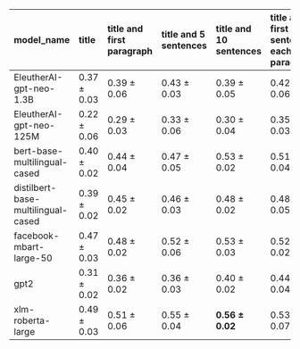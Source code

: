 | model_name                         | title           | title and first paragraph   | title and 5 sentences   | title and 10 sentences   | title and first sentence each paragraph   | raw text            |
|:-----------------------------------|:----------------|:----------------------------|:------------------------|:-------------------------|:------------------------------------------|:--------------------|
| EleutherAI-gpt-neo-1.3B            | 0.37 $\pm$ 0.03 | 0.39 $\pm$ 0.06             | 0.43 $\pm$ 0.03         | 0.39 $\pm$ 0.05          | 0.42 $\pm$ 0.06                           | 0.40 $\pm$ 0.02     |
| EleutherAI-gpt-neo-125M            | 0.22 $\pm$ 0.06 | 0.29 $\pm$ 0.03             | 0.33 $\pm$ 0.06         | 0.30 $\pm$ 0.04          | 0.35 $\pm$ 0.03                           | 0.31 $\pm$ 0.02     |
| bert-base-multilingual-cased       | 0.40 $\pm$ 0.02 | 0.44 $\pm$ 0.04             | 0.47 $\pm$ 0.05         | 0.53 $\pm$ 0.02          | 0.51 $\pm$ 0.04                           | 0.54 $\pm$ 0.01     |
| distilbert-base-multilingual-cased | 0.39 $\pm$ 0.02 | 0.45 $\pm$ 0.02             | 0.46 $\pm$ 0.03         | 0.48 $\pm$ 0.02          | 0.48 $\pm$ 0.05                           | 0.51 $\pm$ 0.04     |
| facebook-mbart-large-50            | 0.47 $\pm$ 0.03 | 0.48 $\pm$ 0.02             | 0.52 $\pm$ 0.06         | 0.53 $\pm$ 0.03          | 0.52 $\pm$ 0.02                           | 0.55 $\pm$ 0.01     |
| gpt2                               | 0.31 $\pm$ 0.02 | 0.36 $\pm$ 0.02             | 0.36 $\pm$ 0.03         | 0.40 $\pm$ 0.02          | 0.44 $\pm$ 0.04                           | 0.46 $\pm$ 0.03     |
| xlm-roberta-large                  | 0.49 $\pm$ 0.03 | 0.51 $\pm$ 0.06             | 0.55 $\pm$ 0.04         | **0.56 $\pm$ 0.02**      | 0.53 $\pm$ 0.07                           | **0.56 $\pm$ 0.04** |